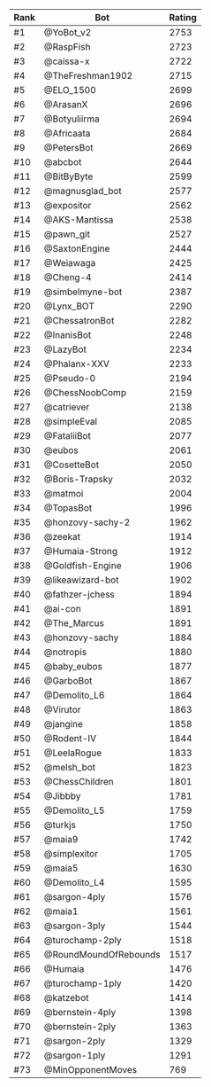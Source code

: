 Rank|Bot|Rating
---|---|---
#1|@YoBot_v2|2753
#2|@RaspFish|2723
#3|@caissa-x|2722
#4|@TheFreshman1902|2715
#5|@ELO_1500|2699
#6|@ArasanX|2696
#7|@Botyuliirma|2694
#8|@Africaata|2684
#9|@PetersBot|2669
#10|@abcbot|2644
#11|@BitByByte|2599
#12|@magnusglad_bot|2577
#13|@expositor|2562
#14|@AKS-Mantissa|2538
#15|@pawn_git|2527
#16|@SaxtonEngine|2444
#17|@Weiawaga|2425
#18|@Cheng-4|2414
#19|@simbelmyne-bot|2387
#20|@Lynx_BOT|2290
#21|@ChessatronBot|2282
#22|@InanisBot|2248
#23|@LazyBot|2234
#24|@Phalanx-XXV|2233
#25|@Pseudo-0|2194
#26|@ChessNoobComp|2159
#27|@catriever|2138
#28|@simpleEval|2085
#29|@FataliiBot|2077
#30|@eubos|2061
#31|@CosetteBot|2050
#32|@Boris-Trapsky|2032
#33|@matmoi|2004
#34|@TopasBot|1996
#35|@honzovy-sachy-2|1962
#36|@zeekat|1914
#37|@Humaia-Strong|1912
#38|@Goldfish-Engine|1906
#39|@likeawizard-bot|1902
#40|@fathzer-jchess|1894
#41|@ai-con|1891
#42|@The_Marcus|1891
#43|@honzovy-sachy|1884
#44|@notropis|1880
#45|@baby_eubos|1877
#46|@GarboBot|1867
#47|@Demolito_L6|1864
#48|@Virutor|1863
#49|@jangine|1858
#50|@Rodent-IV|1844
#51|@LeelaRogue|1833
#52|@melsh_bot|1823
#53|@ChessChildren|1801
#54|@Jibbby|1781
#55|@Demolito_L5|1759
#56|@turkjs|1750
#57|@maia9|1742
#58|@simplexitor|1705
#59|@maia5|1630
#60|@Demolito_L4|1595
#61|@sargon-4ply|1576
#62|@maia1|1561
#63|@sargon-3ply|1544
#64|@turochamp-2ply|1518
#65|@RoundMoundOfRebounds|1517
#66|@Humaia|1476
#67|@turochamp-1ply|1420
#68|@katzebot|1414
#69|@bernstein-4ply|1398
#70|@bernstein-2ply|1363
#71|@sargon-2ply|1329
#72|@sargon-1ply|1291
#73|@MinOpponentMoves|769
